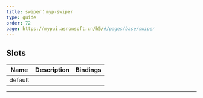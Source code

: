 ```yaml
---
title: swiper：myp-swiper
type: guide
order: 72
page: https://mypui.asnowsoft.cn/h5/#/pages/base/swiper
---
```


## Slots

| Name    | Description | Bindings |
| ------- | ----------- | -------- |
| default |             |          |

---
